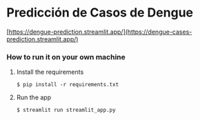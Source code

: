 # Predicción de Casos de Dengue

[https://dengue-prediction.streamlit.app/](https://dengue-cases-prediction.streamlit.app/)

### How to run it on your own machine

1. Install the requirements

   ```
   $ pip install -r requirements.txt
   ```

2. Run the app

   ```
   $ streamlit run streamlit_app.py
   ```
